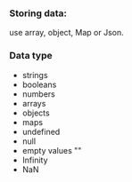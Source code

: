 ### Storing data: 
use array, object, Map or Json.

### Data type
- strings
- booleans
- numbers
- arrays
- objects
- maps
- undefined
- null
- empty values ""
- Infinity
- NaN

















